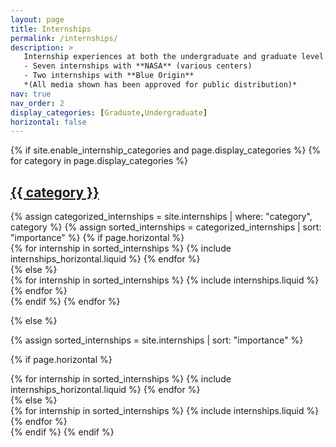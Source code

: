 ```yaml
---
layout: page
title: Internships
permalink: /internships/
description: >
   Internship experiences at both the undergraduate and graduate level. This includes:
   - Seven internships with **NASA** (various centers)
   - Two internships with **Blue Origin**
   *(All media shown has been approved for public distribution)*
nav: true
nav_order: 2
display_categories: [Graduate,Undergraduate]
horizontal: false
---
```


<!-- pages/internships.md -->
<div class="internships">
{% if site.enable_internship_categories and page.display_categories %}
  <!-- Display categorized internships -->
  {% for category in page.display_categories %}
  <a id="{{ category }}" href=".#{{ category }}">
    <h2 class="category">{{ category }}</h2>
  </a>
  {% assign categorized_internships = site.internships | where: "category", category %}
  {% assign sorted_internships = categorized_internships | sort: "importance" %}
  <!-- Generate cards for each internship -->
  {% if page.horizontal %}
  <div class="container">
    <div class="row row-cols-1 row-cols-md-2">
    {% for internship in sorted_internships %}
      {% include internships_horizontal.liquid %}
    {% endfor %}
    </div>
  </div>
  {% else %}
  <div class="row row-cols-1 row-cols-md-3">
    {% for internship in sorted_internships %}
      {% include internships.liquid %}
    {% endfor %}
  </div>
  {% endif %}
  {% endfor %}

{% else %}

<!-- Display internships without categories -->

{% assign sorted_internships = site.internships | sort: "importance" %}

  <!-- Generate cards for each internship -->

{% if page.horizontal %}

  <div class="container">
    <div class="row row-cols-1 row-cols-md-2">
    {% for internship in sorted_internships %}
      {% include internships_horizontal.liquid %}
    {% endfor %}
    </div>
  </div>
  {% else %}
  <div class="row row-cols-1 row-cols-md-3">
    {% for internship in sorted_internships %}
      {% include internships.liquid %}
    {% endfor %}
  </div>
  {% endif %}
{% endif %}
</div>
